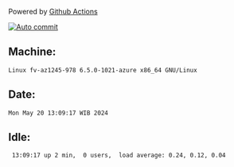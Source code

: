 Powered by [Github Actions](https://github.com/features/actions)

[![Auto commit](https://github.com/hiage/workstation/workflows/Auto%20commit/badge.svg)](https://github.com/hiage/workstation/actions?query=workflow%3A%22Auto+commit%22)

## Machine:
```
Linux fv-az1245-978 6.5.0-1021-azure x86_64 GNU/Linux
```
## Date:
```
Mon May 20 13:09:17 WIB 2024
```
## Idle:
```
 13:09:17 up 2 min,  0 users,  load average: 0.24, 0.12, 0.04
```
